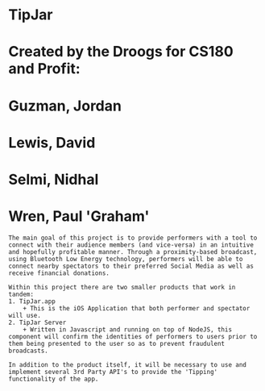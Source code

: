 # TipJar
# Created by the Droogs for CS180 and Profit:
#	Guzman, Jordan
#	Lewis, David
#	Selmi, Nidhal
#	Wren, Paul 'Graham'

    The main goal of this project is to provide performers with a tool to connect with their audience members (and vice-versa) in an intuitive and hopefully profitable manner. Through a proximity-based broadcast, using Bluetooth Low Energy technology, performers will be able to connect nearby spectators to their preferred Social Media as well as receive financial donations.

    Within this project there are two smaller products that work in tandem:
	1. TipJar.app
	    + This is the iOS Application that both performer and spectator will use.
	2. TipJar Server
	    + Written in Javascript and running on top of NodeJS, this component will confirm the identities of performers to users prior to them being presented to the user so as to prevent fraudulent broadcasts.

    In addition to the product itself, it will be necessary to use and implement several 3rd Party API's to provide the 'Tipping' functionality of the app.
